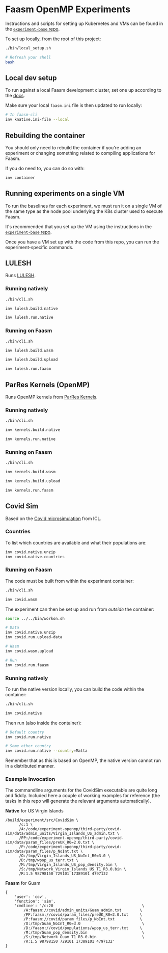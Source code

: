 # Faasm OpenMP Experiments

Instructions and scripts for setting up Kubernetes and VMs can be found in the
[`experiment-base` repo](https://github.com/faasm/experiment-base).

To set up locally, from the root of this project:

```bash
./bin/local_setup.sh

# Refresh your shell
bash
```

## Local dev setup

To run against a local Faasm development cluster, set one up according to the
[docs](https://faasm.readthedocs.io/en/latest/source/development.html).

Make sure your local `faasm.ini` file is then updated to run locally:

```bash
# In faasm-cli
inv knative.ini-file --local
```

## Rebuilding the container

You should only need to rebuild the container if you're adding an experiment or
changing something related to compiling applications for Faasm.

If you do need to, you can do so with:

```bash
inv container
```

## Running experiments on a single VM

To run the baselines for each experiment, we must run it on a single VM of the
same type as the node pool underlying the K8s cluster used to execute Faasm.

It's recommended that you set up the VM using the instructions in the
[`experiment-base` repo](https://github.com/faasm/experiment-base).

Once you have a VM set up with the code from this repo, you can run the
experiment-specific commands.

## LULESH

Runs [LULESH](https://github.com/LLNL/LULESH).

### Running natively

```bash
./bin/cli.sh

inv lulesh.build.native

inv lulesh.run.native
```

### Running on Faasm

```bash
./bin/cli.sh

inv lulesh.build.wasm

inv lulesh.build.upload

inv lulesh.run.faasm
```

## ParRes Kernels (OpenMP)

Runs OpenMP kernels from [ParRes Kernels](https://github.com/ParRes/Kernels).

### Running natively

```bash
./bin/cli.sh

inv kernels.build.native

inv kernels.run.native
```

### Running on Faasm

```bash
./bin/cli.sh

inv kernels.build.wasm

inv kernels.build.upload

inv kernels.run.faasm
```

## Covid Sim

Based on the [Covid microsimulation](https://github.com/mrc-ide/covid-sim) from
ICL.

### Countries

To list which countries are available and what their populations are:

```bash
inv covid.native.unzip
inv covid.native.countries
```

### Running on Faasm

The code must be built from within the experiment container:

```bash
./bin/cli.sh

inv covid.wasm
```

The experiment can then be set up and run from _outside_ the container:

```bash
source ../../bin/workon.sh

# Data
inv covid.native.unzip
inv covid.run.upload-data

# Wasm
inv covid.wasm.upload

# Run
inv covid.run.faasm
```

### Running natively

To run the native version locally, you can build the code within the container:

```bash
./bin/cli.sh

inv covid.native
```

Then run (also inside the container):

```bash
# Default country
inv covid.run.native

# Some other country
inv covid.run.native --country=Malta
```

Remember that as this is based on OpenMP, the native version cannot run in a
distributed manner.

### Example Invocation

The commandline arguments for the CovidSim executable are quite long and fiddly.
Included here a couple of working examples for reference (the tasks in this repo
will generate the relevant arguments automatically).

**Native** for US Virgin Islands

```
/build/experiment/src/CovidSim \
      /c:1 \
      /A:/code/experiment-openmp/third-party/covid-sim/data/admin_units/Virgin_Islands_US_admin.txt \
      /PP:/code/experiment-openmp/third-party/covid-sim/data/param_files/preUK_R0=2.0.txt \
      /P:/code/experiment-openmp/third-party/covid-sim/data/param_files/p_NoInt.txt \
      /O:/tmp/Virgin_Islands_US_NoInt_R0=3.0 \
      /D:/tmp/wpop_us_terr.txt \
      /M:/tmp/Virgin_Islands_US_pop_density.bin \
      /S:/tmp/Network_Virgin_Islands_US_T1_R3.0.bin \
      /R:1.5 98798150 729101 17389101 4797132
```

**Faasm** for Guam

```
{
    'user': 'cov',
    'function': 'sim',
    'cmdline': '/c:20                                       \
        /A:faasm://covid/admin_units/Guam_admin.txt        \
        /PP:faasm://covid/param_files/preUK_R0=2.0.txt     \
        /P:faasm://covid/param_files/p_NoInt.txt           \
        /O:/tmp/Guam_NoInt_R0=3.0                           \
        /D:/faasm://covid/populations/wpop_us_terr.txt     \
        /M:/tmp/Guam_pop_density.bin                        \
        /S:/tmp/Network_Guam_T1_R3.0.bin                    \
        /R:1.5 98798150 729101 17389101 4797132'
}
```
